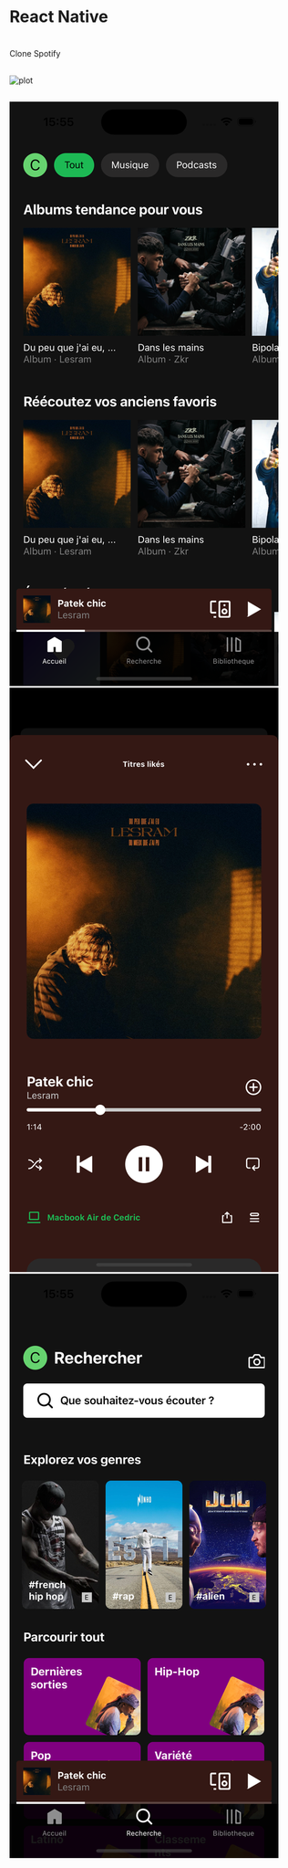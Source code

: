# React Native
#
Clone Spotify
##
![plot](./assets/simulator.gif)
##
![plot](./assets/image1.png)
![plot](./assets/image2.png)
![plot](./assets/image3.png)
